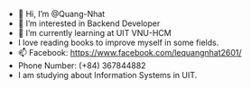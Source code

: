 - 👋 Hi, I’m @Quang-Nhat
- 👀 I’m interested in Backend Developer
- 🌱 I’m currently learning at UIT VNU-HCM
- I love reading books to improve myself in some fields. 
- 📫 Facebook: https://www.facebook.com/lequangnhat2601/
- Phone Number: (+84) 367844882
- I am studying about Information Systems in UIT. 

<!---
Quang-Nhat-2601/Quang-Nhat-2601 is a ✨ special ✨ repository because its `README.md` (this file) appears on your GitHub profile.
You can click the Preview link to take a look at your changes.
--->
